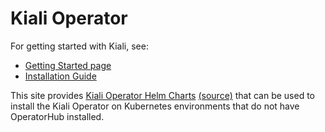 # Kiali Operator

For getting started with Kiali, see:

* [Getting Started page](https://kiali.io/documentation/latest/getting-started/)
* [Installation Guide](https://kiali.io/documentation/latest/installation-guide/)

This site provides [Kiali Operator Helm Charts](./docs/charts) [(source)](./deploy/charts/kiali-operator) that can be used to install the Kiali Operator on Kubernetes environments that do not have OperatorHub installed.
